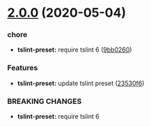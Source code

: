# [2.0.0](https://github.com/balmbees/node-standard/compare/tslint-preset-v1.0.1...tslint-preset-v2.0.0) (2020-05-04)


### chore

* **tslint-preset:** require tslint 6 ([9bb0260](https://github.com/balmbees/node-standard/commit/9bb0260c3f2548b46638c79ed96e05672b253c6c))


### Features

* **tslint-preset:** update tslint preset ([23530f6](https://github.com/balmbees/node-standard/commit/23530f679aa6f09b831d1266a3f233136b6b0573))


### BREAKING CHANGES

* **tslint-preset:** require tslint 6
